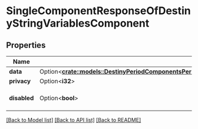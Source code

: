 # SingleComponentResponseOfDestinyStringVariablesComponent

## Properties

Name | Type | Description | Notes
------------ | ------------- | ------------- | -------------
**data** | Option<[**crate::models::DestinyPeriodComponentsPeriodStringVariablesPeriodDestinyStringVariablesComponent**](Destiny.Components.StringVariables.DestinyStringVariablesComponent.md)> |  | [optional]
**privacy** | Option<**i32**> |  | [optional]
**disabled** | Option<**bool**> | If true, this component is disabled. | [optional]

[[Back to Model list]](../README.md#documentation-for-models) [[Back to API list]](../README.md#documentation-for-api-endpoints) [[Back to README]](../README.md)


